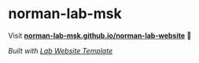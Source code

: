 
# norman-lab-msk

Visit **[norman-lab-msk.github.io/norman-lab-website](https://norman-lab-msk.github.io/norman-lab-website)** 🚀

_Built with [Lab Website Template](https://greene-lab.gitbook.io/lab-website-template-docs)_
